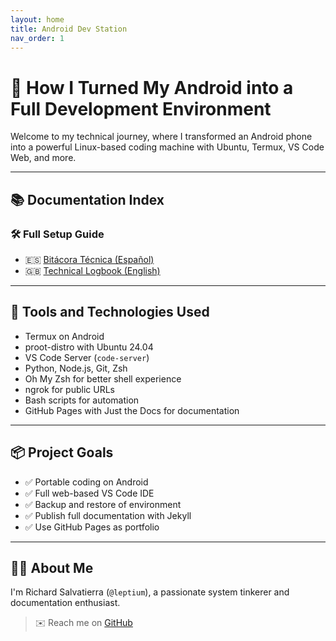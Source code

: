 ```yaml
---
layout: home
title: Android Dev Station
nav_order: 1
---
```


# 🚀 How I Turned My Android into a Full Development Environment

Welcome to my technical journey, where I transformed an Android phone into a powerful Linux-based coding machine with Ubuntu, Termux, VS Code Web, and more.

---

## 📚 Documentation Index

### 🛠️ Full Setup Guide
- 🇪🇸 [Bitácora Técnica (Español)](bitacora-es.md)
- 🇬🇧 [Technical Logbook (English)](bitacora-en.md)

---

## 🧠 Tools and Technologies Used

- Termux on Android
- proot-distro with Ubuntu 24.04
- VS Code Server (`code-server`)
- Python, Node.js, Git, Zsh
- Oh My Zsh for better shell experience
- ngrok for public URLs
- Bash scripts for automation
- GitHub Pages with Just the Docs for documentation

---

## 📦 Project Goals

- ✅ Portable coding on Android
- ✅ Full web-based VS Code IDE
- ✅ Backup and restore of environment
- ✅ Publish full documentation with Jekyll
- ✅ Use GitHub Pages as portfolio

---

## 👨‍💻 About Me

I'm Richard Salvatierra (`@leptium`), a passionate system tinkerer and documentation enthusiast.

> ✉️ Reach me on [GitHub](https://github.com/leptium)
